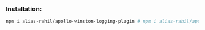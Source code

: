 ### Installation:
```sh
npm i alias-rahil/apollo-winston-logging-plugin # npm i alias-rahil/apollo-winston-logging-plugin#1.0.1
```
